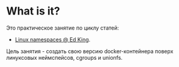 # What is it?

Это практическое занятие по циклу статей:
- [Linux namespaces @ Ed King](https://medium.com/@teddyking/linux-namespaces-850489d3ccf).

Цель занятия - создать свою версию docker-контейнера поверх линуксовых неймспейсов, cgroups и unionfs.
